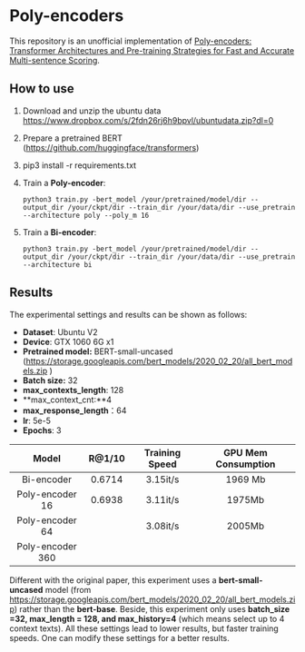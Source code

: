 # Poly-encoders

This repository is an unofficial implementation of [Poly-encoders: Transformer Architectures and Pre-training Strategies for Fast and Accurate Multi-sentence Scoring](https://arxiv.org/abs/1905.01969v2).



## How to use

1. Download and unzip the ubuntu data https://www.dropbox.com/s/2fdn26rj6h9bpvl/ubuntudata.zip?dl=0

2. Prepare a pretrained BERT (https://github.com/huggingface/transformers)

3. pip3 install -r requirements.txt 

4. Train a **Poly-encoder**:

   ```shell
   python3 train.py -bert_model /your/pretrained/model/dir --output_dir /your/ckpt/dir --train_dir /your/data/dir --use_pretrain --architecture poly --poly_m 16
   ```

4. Train a **Bi-encoder**:

   ```shell
   python3 train.py -bert_model /your/pretrained/model/dir --output_dir /your/ckpt/dir --train_dir /your/data/dir --use_pretrain --architecture bi
   ```

   

## Results

The experimental settings and results can be shown as follows:

- **Dataset**: Ubuntu V2
- **Device**: GTX 1060 6G x1
- **Pretrained model:** BERT-small-uncased (https://storage.googleapis.com/bert_models/2020_02_20/all_bert_models.zip )
- **Batch size:** 32
- **max_contexts_length**: 128
- **max_context_cnt:**4
- **max_response_length**：64
- **lr**: 5e-5
- **Epochs**: 3

|       Model       | **R@1/10** | **Training Speed** | **GPU Mem Consumption** |
| :---------------: | :--------: | :----------------: | :---------------------: |
|    Bi-encoder     |   0.6714   |      3.15it/s      |        1969  Mb         |
| Poly-encoder  16  |   0.6938   |      3.11it/s      |         1975Mb          |
| Poly-encoder  64  |            |      3.08it/s      |         2005Mb          |
| Poly-encoder  360 |            |                    |                         |



Different with the original paper, this experiment uses a **bert-small-uncased** model (from https://storage.googleapis.com/bert_models/2020_02_20/all_bert_models.zip) rather than the **bert-base**. Beside, this experiment only uses **batch_size =32, max_length = 128, and max_history=4** (which means select up to 4 context texts). All these settings lead to lower results, but faster training speeds. One can modify these settings for a better results.

